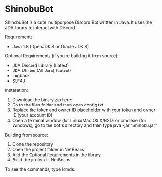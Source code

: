 # ShinobuBot

ShinobuBot is a cute multipurpose Discord Bot written in Java. It uses the JDA library to interact with Discord

Requirements:
- Java 1.8 (OpenJDK 8 or Oracle JDK 8)

Optional Requirements (if you're building it from source): 
- JDA Discord Library (Latest)
- JDA Utilites (All Jars) (Latest)
- Logback
- SLF4J

Installation:
1. Download the binary zip here:
2. Go to the files folder and then open config.txt
3. Replace the token and owner ID placeholder with your token and owner ID (your account ID)
4. Open a terminal window (for Linux/Mac OS X/BSD) or cmd.exe (for Windows), go to the bot's directory and then type java -jar "Shinobu.jar"

Building from source:
1. Clone the repository
2. Open the project folder in NetBeans
3. Add the Optional Requirements in the library
4. Build the project in NetBeans

To see the commands, type !cmds.
